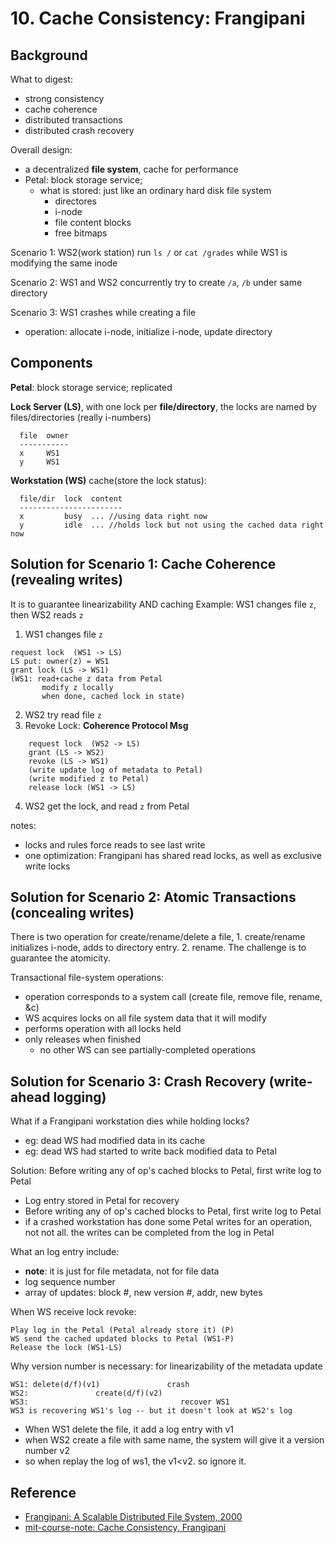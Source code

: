 # 10. Cache Consistency: Frangipani

## Background
What to digest:
- strong consistency
- cache coherence
- distributed transactions
- distributed crash recovery


Overall design:
- a decentralized **file system**, cache for performance
- Petal: block storage service;
  + what is stored: just like an ordinary hard disk file system
    * directores
    * i-node
    * file content blocks
    * free bitmaps


Scenario 1:
WS2(work station) run `ls /` or `cat /grades`
while WS1 is modifying the same inode


Scenario 2:
WS1 and WS2 concurrently try to create `/a`, `/b` under same directory


Scenario 3:
WS1 crashes while creating a file
- operation: allocate i-node, initialize i-node, update directory



## Components

**Petal**: block storage service; replicated

**Lock Server (LS)**, with one lock per **file/directory**, the locks are named by files/directories (really i-numbers)
```
  file  owner
  -----------
  x     WS1
  y     WS1
```


**Workstation (WS)** cache(store the lock status):
```
  file/dir  lock  content
  -----------------------
  x         busy  ... //using data right now
  y         idle  ... //holds lock but not using the cached data right now
```  


## Solution for Scenario 1: Cache Coherence (revealing writes)
It is to guarantee linearizability AND caching
Example: WS1 changes file `z`, then WS2 reads `z`

1. WS1 changes file `z`
```
request lock  (WS1 -> LS)
LS put: owner(z) = WS1
grant lock (LS -> WS1)
(WS1: read+cache z data from Petal
       modify z locally
       when done, cached lock in state)
```  
2. WS2 try read file `z`       
3. Revoke Lock: **Coherence Protocol Msg**
```
    request lock  (WS2 -> LS)
    grant (LS -> WS2)
    revoke (LS -> WS1)
    (write update log of metadata to Petal)
    (write modified z to Petal)
    release lock (WS1 -> LS)
```
4. WS2 get the lock, and read `z` from Petal


notes:
- locks and rules force reads to see last write
- one optimization: Frangipani has shared read locks, as well as exclusive write locks



## Solution for Scenario 2: Atomic Transactions (concealing writes)
There is two operation for create/rename/delete a file, 1. create/rename initializes i-node, adds to directory entry. 2. rename. The challenge is to guarantee the atomicity.

Transactional file-system operations:
- operation corresponds to a system call (create file, remove file, rename, &c)
- WS acquires locks on all file system data that it will modify
- performs operation with all locks held
- only releases when finished
  + no other WS can see partially-completed operations


## Solution for Scenario 3: Crash Recovery (write-ahead logging)
What if a Frangipani workstation dies while holding locks?
  + eg: dead WS had modified data in its cache
  + eg: dead WS had started to write back modified data to Petal


Solution: Before writing any of op's cached blocks to Petal, first write log to Petal
  + Log entry stored in Petal for recovery
  + Before writing any of op's cached blocks to Petal, first write log to Petal
  + if a crashed workstation has done some Petal writes for an operation, not not all. the writes can be completed from the log in Petal


What an log entry include:
  + **note**: it is just for file metadata, not for file data
  + log sequence number
  + array of updates: block #, new version #, addr, new bytes

When WS receive lock revoke:
```
Play log in the Petal (Petal already store it) (P)
WS send the cached updated blocks to Petal (WS1-P)
Release the lock (WS1-LS)
```  


Why version number is necessary: for linearizability of the metadata update
```
WS1: delete(d/f)(v1)               crash
WS2:               create(d/f)(v2)
WS3:                                  recover WS1
WS3 is recovering WS1's log -- but it doesn't look at WS2's log
```
- When WS1 delete the file, it add a log entry with v1
- when WS2 create a file with same name, the system will give it a version number v2
- so when replay the log of ws1, the v1<v2. so ignore it.


## Reference
- [Frangipani: A Scalable Distributed File System, 2000](https://pdos.csail.mit.edu/6.824/papers/thekkath-frangipani.pdf)
- [mit-course-note: Cache Consistency, Frangipani](https://pdos.csail.mit.edu/6.824/notes/l-frangipani.txt)
